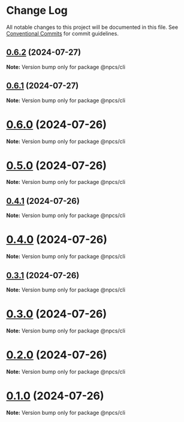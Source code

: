 # Change Log

All notable changes to this project will be documented in this file.
See [Conventional Commits](https://conventionalcommits.org) for commit guidelines.

## [0.6.2](https://github.com/xiaosen7/npcs/compare/v0.6.1...v0.6.2) (2024-07-27)

**Note:** Version bump only for package @npcs/cli





## [0.6.1](https://github.com/xiaosen7/npcs/compare/v0.6.0...v0.6.1) (2024-07-27)

**Note:** Version bump only for package @npcs/cli





# [0.6.0](https://github.com/xiaosen7/npcs/compare/v0.5.0...v0.6.0) (2024-07-26)

**Note:** Version bump only for package @npcs/cli





# [0.5.0](https://github.com/xiaosen7/npcs/compare/v0.4.1...v0.5.0) (2024-07-26)

**Note:** Version bump only for package @npcs/cli





## [0.4.1](https://github.com/xiaosen7/npcs/compare/v0.4.0...v0.4.1) (2024-07-26)

**Note:** Version bump only for package @npcs/cli





# [0.4.0](https://github.com/xiaosen7/npcs/compare/v0.3.1...v0.4.0) (2024-07-26)

**Note:** Version bump only for package @npcs/cli





## [0.3.1](https://github.com/xiaosen7/npcs/compare/v0.3.0...v0.3.1) (2024-07-26)

**Note:** Version bump only for package @npcs/cli





# [0.3.0](https://github.com/xiaosen7/next.js-practical-cases/compare/v0.2.0...v0.3.0) (2024-07-26)

**Note:** Version bump only for package @npcs/cli





# [0.2.0](https://github.com/xiaosen7/next.js-practical-cases/compare/v0.1.0...v0.2.0) (2024-07-26)

**Note:** Version bump only for package @npcs/cli





# [0.1.0](https://github.com/xiaosen7/next.js-practical-cases/compare/v0.0.1...v0.1.0) (2024-07-26)

**Note:** Version bump only for package @npcs/cli
